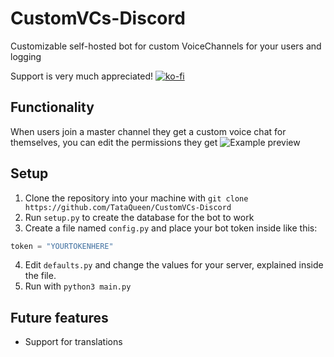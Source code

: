 # CustomVCs-Discord
Customizable self-hosted bot for custom VoiceChannels for your users and logging

Support is very much appreciated!
[![ko-fi](https://ko-fi.com/img/githubbutton_sm.svg)](https://ko-fi.com/M4M6GR1HT)

## Functionality
When users join a master channel they get a custom voice chat for themselves, you can edit the permissions they get
![Example preview](https://user-images.githubusercontent.com/87445319/214743659-20c3d79a-7561-429f-954a-0bb35669e7b7.gif)

## Setup
1. Clone the repository into your machine with `git clone https://github.com/TataQueen/CustomVCs-Discord`
2. Run `setup.py` to create the database for the bot to work
3. Create a file named `config.py` and place your bot token inside like this:
 ```python
 token = "YOURTOKENHERE"
 ``` 
4. Edit `defaults.py` and change the values for your server, explained inside the file.
5. Run with `python3 main.py`

## Future features
- Support for translations
